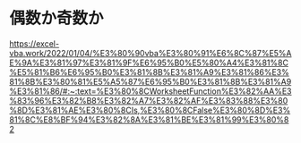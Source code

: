 # 偶数か奇数か

https://excel-vba.work/2022/01/04/%E3%80%90vba%E3%80%91%E6%8C%87%E5%AE%9A%E3%81%97%E3%81%9F%E6%95%B0%E5%80%A4%E3%81%8C%E5%81%B6%E6%95%B0%E3%81%8B%E3%81%A9%E3%81%86%E3%81%8B%E3%80%81%E5%A5%87%E6%95%B0%E3%81%8B%E3%81%A9%E3%81%86/#:~:text=%E3%80%8CWorksheetFunction%E3%82%AA%E3%83%96%E3%82%B8%E3%82%A7%E3%82%AF%E3%83%88%E3%80%8D%E3%81%AE%E3%80%8CIs,%E3%80%8CFalse%E3%80%8D%E3%81%8C%E8%BF%94%E3%82%8A%E3%81%BE%E3%81%99%E3%80%82
